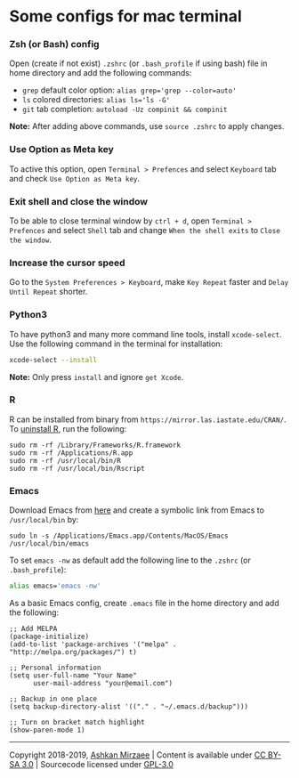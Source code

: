 # Some configs for mac terminal 

### Zsh (or Bash) config
Open (create if not exist) `.zshrc` (or `.bash_profile` if using bash) file in home directory and add the following commands:

- `grep` default color option: `alias grep='grep --color=auto'`
- `ls` colored directories: `alias ls='ls -G'`
- `git` tab completion: `autoload -Uz compinit && compinit`

**Note:** After adding above commands, use `source .zshrc` to apply changes.

### Use Option as Meta key
To active this option, open `Terminal > Prefences` and select `Keyboard` tab and check `Use Option as Meta key`.

### Exit shell and close the window
To be able to close terminal window by `ctrl + d`, open `Terminal > Prefences` and select `Shell` tab and change `When the shell exits` to `Close the window`.

### Increase the cursor speed
Go to the `System Preferences > Keyboard`, make `Key Repeat` faster and `Delay Until Repeat` shorter.

### Python3
To have python3 and many more command line tools, install `xcode-select`. Use the following command in the terminal for installation:

```bash
xcode-select --install
```

**Note:** Only press `install` and ignore `get Xcode`.

### R
R can be installed from binary from `https://mirror.las.iastate.edu/CRAN/`. To [uninstall R](https://cran.r-project.org/doc/manuals/r-release/R-admin.html#Uninstalling-under-macOS), run the following:

```
sudo rm -rf /Library/Frameworks/R.framework
sudo rm -rf /Applications/R.app
sudo rm -rf /usr/local/bin/R
sudo rm -rf /usr/local/bin/Rscript
```

### Emacs
Download Emacs from [here](https://emacsformacosx.com) and create a symbolic link from Emacs to `/usr/local/bin` by:

```
sudo ln -s /Applications/Emacs.app/Contents/MacOS/Emacs /usr/local/bin/emacs
```

To set `emacs -nw` as default add the following line to the `.zshrc` (or `.bash_profile`):

```bash
alias emacs='emacs -nw'
```

As a basic Emacs config, create `.emacs` file in the home directory and add the following:
```
;; Add MELPA
(package-initialize)
(add-to-list 'package-archives '("melpa" . "http://melpa.org/packages/") t)

;; Personal information
(setq user-full-name "Your Name"
      user-mail-address "your@email.com")

;; Backup in one place
(setq backup-directory-alist '(("." . "~/.emacs.d/backup")))

;; Turn on bracket match highlight
(show-paren-mode 1)
```

---
Copyright 2018-2019, [Ashkan Mirzaee](https://ashki23.github.io/index.html) | Content is available under [CC BY-SA 3.0](https://creativecommons.org/licenses/by-sa/3.0/) | Sourcecode licensed under [GPL-3.0](https://www.gnu.org/licenses/gpl-3.0.en.html)
